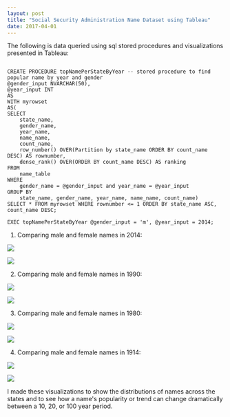 ```yaml
---
layout: post
title: "Social Security Administration Name Dataset using Tableau"
date: 2017-04-01
---
```


The following is data queried using sql stored procedures and visualizations presented in Tableau:

<pre><code>
CREATE PROCEDURE topNamePerStateByYear -- stored procedure to find popular name by year and gender
@gender_input NVARCHAR(50),
@year_input INT
AS
WITH myrowset
AS(
SELECT 
    state_name, 
    gender_name, 
    year_name, 
    name_name, 
    count_name, 
    row_number() OVER(Partition by state_name ORDER BY count_name DESC) AS rownumber, 
    dense_rank() OVER(ORDER BY count_name DESC) AS ranking
FROM 
    name_table 
WHERE 
    gender_name = @gender_input and year_name = @year_input
GROUP BY 
    state_name, gender_name, year_name, name_name, count_name)
SELECT * FROM myrowset WHERE rownumber <= 1 ORDER BY state_name ASC, count_name DESC;

EXEC topNamePerStateByYear @gender_input = 'm', @year_input = 2014;
</code></pre>

1) Comparing male and female names in 2014:
<p><img src="https://michaelip2.github.io/images/m 2014.png"/></p>
<p><img src="https://michaelip2.github.io/images/female 2014.png"/></p>

2) Comparing male and female names in 1990:
<p><img src="https://michaelip2.github.io/images/m 1990.png"/></p>
<p><img src="https://michaelip2.github.io/images/f 1990.png"/></p>

3) Comparing male and female names in 1980:
<p><img src="https://michaelip2.github.io/images/m 1980.png"/></p>
<p><img src="https://michaelip2.github.io/images/f 1980.png"/></p>

4) Comparing male and female names in 1914:
<p><img src="https://michaelip2.github.io/images/m 1914.png"/></p>
<p><img src="https://michaelip2.github.io/images/f 1914.png"/></p>

I made these visualizations to show the distributions of names across the states and to see how a name's popularity or trend can change dramatically between a 10, 20, or 100 year period. 
